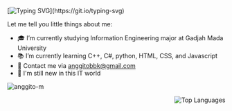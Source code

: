 [![Typing SVG](https://readme-typing-svg.herokuapp.com/?font=Fira+Code&color=ffffff&size=45&center=true&vCenter=true&width=1000&lines=👋+Hi,+I'm+Anggito!;Welcome+to+my+GitHub!;Let's+create+something+awesome!)](https://git.io/typing-svg)

<!--### Hi there 👋 -->

<!--**anggito-m/anggito-m** is a ✨ _special_ ✨ repository because its `README.md` (this file) appears on your GitHub profile.-->

<!--### I'm Anggito -->
Let me tell you little things about me:
- 🎓 I’m currently studying Information Engineering major at Gadjah Mada University
- 📚 I’m currently learning C++, C#, python, HTML, CSS, and Javascript
- 📧 Contact me via anggitobbk@gmail.com
- 🐣 I'm still new in this IT world 

<p align="left"> <img src="https://komarev.com/ghpvc/?username=anggito-m&label=Profile%20views&color=0e75b6&style=flat" alt="anggito-m" /> </p>
<p align="right"><img src="https://github-readme-stats.vercel.app/api/top-langs?username=anggito-m&layout=compact&theme=radical" alt="Top Languages" /></p>
